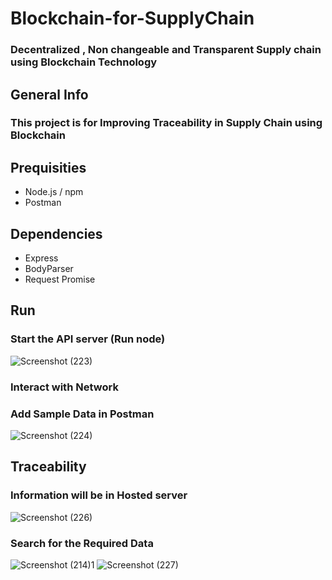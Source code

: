 # Blockchain-for-SupplyChain
### Decentralized , Non changeable and Transparent Supply chain  using Blockchain Technology
## General Info
### This project is for Improving Traceability in Supply Chain using Blockchain
## Prequisities
- Node.js / npm
- Postman
## Dependencies
- Express
- BodyParser
- Request Promise
## Run
 ### Start the API server (Run node) 
![Screenshot (223)](https://user-images.githubusercontent.com/84436796/124455219-ef0f5080-dda6-11eb-910f-b93c3c367454.png)
### Interact with Network
### Add Sample Data in Postman
![Screenshot (224)](https://user-images.githubusercontent.com/84436796/124455880-b1f78e00-dda7-11eb-8a94-6c66c4c54b15.png)
## Traceability
### Information will be in Hosted server
![Screenshot (226)](https://user-images.githubusercontent.com/84436796/124457683-af963380-dda9-11eb-86a1-a70d76280b32.png)
### Search for the Required Data
![Screenshot (214)1](https://user-images.githubusercontent.com/84436796/124458613-d2751780-ddaa-11eb-8316-5424fc638a13.png)
![Screenshot (227)](https://user-images.githubusercontent.com/84436796/124459048-5d561200-ddab-11eb-9958-a2cf4c1d599a.png)
